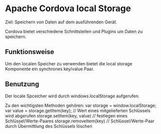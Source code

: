 # Apache Cordova local Storage

Ziel: Speichern von Daten auf dem ausführenden Gerät.

Cordova bietet verschiedene Schnittstellen und Plugins um Daten zu speichern.

## Funktionsweise

Um den localen Speicher zu verwenden bietet die local storage Komponente ein synchrones key/value Paar.

## Benutzung

Der locale Spceicher wird durch windows.localStorage aufgerufen.

Zu den wichtigsten Methoden gehören:
var storage = window.localStorage;
var value = storage.getItem(key); // Wert eines mitgelieferten Schlüssels wird abgerufen
storage.setItem(key, value)       // festlegen eines Schlüssel/Werte-Paares
storage.removeItem(key)           // Schlüssel/Werte-Paar durch Übermittlung des Schlüssels löschen

